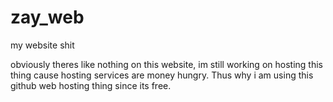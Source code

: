 # zay_web
my website shit


obviously theres like nothing on this website, im still working on hosting this thing cause hosting services are money hungry. Thus why i am using this github web hosting thing since its free.
